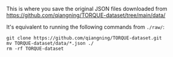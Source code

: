 This is where you save the original JSON files downloaded from https://github.com/qiangning/TORQUE-dataset/tree/main/data/

It's equivalent to running the following commands from `./raw/`:
```
git clone https://github.com/qiangning/TORQUE-dataset.git
mv TORQUE-dataset/data/*.json ./
rm -rf TORQUE-dataset
```